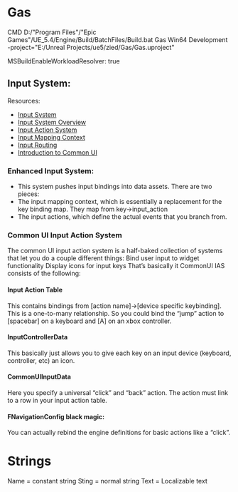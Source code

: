 # Gas

CMD
D:/"Program Files"/"Epic Games"/UE_5.4/Engine/Build/BatchFiles/Build.bat Gas Win64 Development -project="E:/Unreal
Projects/ue5/zied/Gas/Gas.uproject"

MSBuildEnableWorkloadResolver: true

## Input System:

Resources:

- [Input System](https://docs.unrealengine.com/en-US/InteractiveExperiences/Input/index.html)
- [Input System Overview](https://docs.unrealengine.com/en-US/InteractiveExperiences/Input/InputSystemOverview/index.html)
- [Input Action System](https://docs.unrealengine.com/en-US/InteractiveExperiences/Input/InputActionSystem/index.html)
- [Input Mapping Context](https://docs.unrealengine.com/en-US/InteractiveExperiences/Input/InputMappingContext/index.html)
- [Input Routing](https://www.exportgeometry.com/blog/input-routing-deep-dive)
- [Introduction to Common UI](https://www.youtube.com/watch?v=TTB5y-03SnE&t=4581s)

### Enhanced Input System:

- This system pushes input bindings into data assets. There are two pieces:
- The input mapping context, which is essentially a replacement for the key binding map.
  They map from key->input_action
- The input actions, which define the actual events that you branch from.

### Common UI Input Action System

The common UI input action system is a half-baked collection of systems that let you do a couple different things:
Bind user input to widget functionality
Display icons for input keys
That’s basically it
CommonUI IAS consists of the following:

#### Input Action Table

This contains bindings from [action name]->[device specific keybinding]. This is a one-to-many relationship. So you
could bind the “jump” action to [spacebar] on a keyboard and [A] on an xbox controller.

#### InputControllerData

This basically just allows you to give each key on an input device (keyboard, controller, etc) an icon.

#### CommonUIInputData

Here you specify a universal “click” and “back” action. The action must link to a row in your input action table.

#### FNavigationConfig black magic:

You can actually rebind the engine definitions for basic actions like a “click”.

# Strings

Name = constant string
Sting = normal string
Text = Localizable text